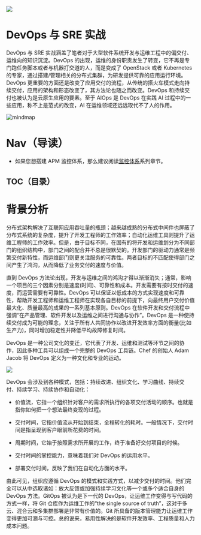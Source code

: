 ![](https://i.postimg.cc/G3QHZcky/image.png)

# DevOps 与 SRE 实战

DevOps 与 SRE 实战涵盖了笔者对于大型软件系统开发与运维工程中的偏交付、运维向的知识沉淀。DevOps 的出现，运维的身份职责发生了转变，它不再是专门跑任务脚本或者与机器打交道的人，而是变成了 OpenStack 或者 Kubernetes 的专家，通过搭建/管理相关的分布式集群，为研发提供可靠的应用运行环境。DevOps 更重要的方面还是改变了应用交付的流程，从传统的搭火车模式走向持续交付，应用的架构和形态改变了，其方法论也随之而改变。DevOps 和持续交付也被认为是云原生应用的要素。至于 AIOps 是 DevOps 在实践 AI 过程中的一些应用，称不上是范式的改变，AI 在运维领域还远远取代不了人的作用。

![mindmap](https://i.postimg.cc/52VkSTkK/DevOPS.png)

# Nav（导读）

- 如果您想搭建 APM 监控体系，那么建议阅读[监控体系](./监控体系)系列章节。

## TOC（目录）

# 背景分析

分布式架构解决了互联网应用吞吐量的瓶颈；越来越成熟的分布式中间件也屏蔽了分布式系统的复杂度，提升了开发工程师的工作效率；自动化运维工具则提升了运维工程师的工作效率。但是，由于目标不同，在固有的将开发和运维划分为不同部门的组织结构中，部门之间的配合并不总是很默契的。开发部门的驱动力通常是频繁交付新特性，而运维部门则更关注服务的可靠性。两者目标的不匹配使得部门之间产生了鸿沟，从而降低了业务交付的速度与价值。

直到 DevOps 方法论出现，开发与运维之间的鸿沟才得以渐渐消失；通常，影响一个项目的三个因素分别是速度(时间)、可靠性和成本。开发需要有按时交付的速度，而运营需要有可靠性。DevOps 可以保证以低成本的方式实现速度和可靠性，帮助开发工程师和运维工程师在实现各自目标的前提下，向最终用户交付价值最大化、质量最高的成果的一系列基本原则。DevOps 在软件开发和交付流程中强调“在产品管理、软件开发以及运维之间进行沟通与协作”。DevOps 是一种使持续交付成为可能的理念，关注于所有人共同协作以改进开发效率方面的衡量(比如生产力)，同时增加稳定性并降低平均故障修复时间。

DevOps 是一种公司文化的变迁，它代表了开发、运维和测试等环节之间的协作，因此多种工具可以组成一个完整的 DevOps 工具链。Chef 的创始人 Adam Jacob 将 DevOps 定义为一种文化和专业的运动。

![](https://i.postimg.cc/wvLsRT8N/image.png)

DevOps 会涉及到各种模式，包括：持续改进、组织文化、学习曲线、持续交付、持续学习、持续协作和自动化：

- 价值流，它指一个组织针对客户的需求所执行的各项交付活动的顺序。也就是指你如何把一个想法最终变现的过程。

- 交付时间，它指价值流从开始到结束，全程转化的耗时。一般情况下，交付时间是指呈现到客户眼前所花费的时间。

- 周期时间，它始于按照需求所开展的工作，终于准备好交付项目的时候。

- 交付时间的掌控能力，意味着我们对 DevOps 的运用水平。

- 部署交付时间，反映了我们在自动化方面的水平。

由此可见，组织应遵循 DevOps 的模式和实践方式，以减少交付的时间。他们完全可以从中选取诸如：放大反馈或加强持续学习文化等一个或多个适合自身的 DevOps 方法。GitOps 被认为是下一代的 DevOps，让运维工作变得与写代码的方式一样，将 Git 仓库作为运维工作的“the single source of truth”，这对于多云、混合云和多集群部署是非常有价值的。Git 所具备的版本管理能力让运维工作变得更加可溯与可控。总的说来，易用性解决的是软件开发效率、工程质量和人力成本问题。
